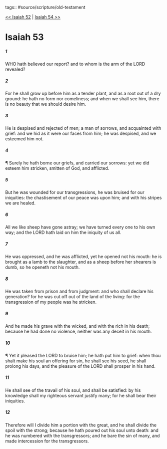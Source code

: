 tags:: #source/scripture/old-testament

[<< Isaiah 52](old-testament/23_Isaiah/Isaiah_52.md) | [Isaiah 54 >>](old-testament/23_Isaiah/Isaiah_54.md)

# Isaiah 53

##### 1

WHO hath believed our report? and to whom is the arm of the LORD revealed?

##### 2

For he shall grow up before him as a tender plant, and as a root out of a dry ground: he hath no form nor comeliness; and when we shall see him, there is no beauty that we should desire him.

##### 3

He is despised and rejected of men; a man of sorrows, and acquainted with grief: and we hid as it were our faces from him; he was despised, and we esteemed him not.

##### 4

¶ Surely he hath borne our griefs, and carried our sorrows: yet we did esteem him stricken, smitten of God, and afflicted.

##### 5

But he was wounded for our transgressions, he was bruised for our iniquities: the chastisement of our peace was upon him; and with his stripes we are healed.

##### 6

All we like sheep have gone astray; we have turned every one to his own way; and the LORD hath laid on him the iniquity of us all.

##### 7

He was oppressed, and he was afflicted, yet he opened not his mouth: he is brought as a lamb to the slaughter, and as a sheep before her shearers is dumb, so he openeth not his mouth.

##### 8

He was taken from prison and from judgment: and who shall declare his generation? for he was cut off out of the land of the living: for the transgression of my people was he stricken.

##### 9

And he made his grave with the wicked, and with the rich in his death; because he had done no violence, neither was any deceit in his mouth.

##### 10

¶ Yet it pleased the LORD to bruise him; he hath put him to grief: when thou shalt make his soul an offering for sin, he shall see his seed, he shall prolong his days, and the pleasure of the LORD shall prosper in his hand.

##### 11

He shall see of the travail of his soul, and shall be satisfied: by his knowledge shall my righteous servant justify many; for he shall bear their iniquities.

##### 12

Therefore will I divide him a portion with the great, and he shall divide the spoil with the strong; because he hath poured out his soul unto death: and he was numbered with the transgressors; and he bare the sin of many, and made intercession for the transgressors.
